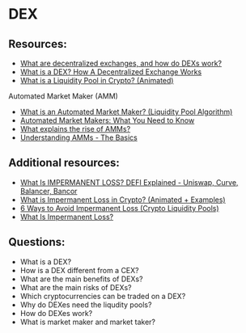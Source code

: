 # DEX


## Resources:

* [What are decentralized exchanges, and how do DEXs work?](https://cointelegraph.com/defi-101/what-are-decentralized-exchanges-and-how-do-dexs-work)
* [What is a DEX? How A Decentralized Exchange Works](https://www.youtube.com/watch?v=2tTVJL4bpTU)
* [What is a Liquidity Pool in Crypto? (Animated)](https://www.youtube.com/watch?v=dVJzcFDo498)

Automated Market Maker (AMM)

* [What is an Automated Market Maker? (Liquidity Pool Algorithm)](https://www.youtube.com/watch?v=1PbZMudPP5E)
* [Automated Market Makers: What You Need to Know](https://hackernoon.com/automated-market-makers-what-you-need-to-know)
* [What explains the rise of AMMs?](https://medium.com/dragonfly-research/what-explains-the-rise-of-amms-7d008af1c399)
* [Understanding AMMs - The Basics](https://kermankohli.substack.com/p/understanding-amms-the-basics-f30)


## Additional resources:

* [What Is IMPERMANENT LOSS? DEFI Explained - Uniswap, Curve, Balancer, Bancor](https://www.youtube.com/watch?v=8XJ1MSTEuU0)
* [What is Impermanent Loss in Crypto? (Animated + Examples)](https://www.youtube.com/watch?v=_m6Mowq3Ptk)
* [6 Ways to Avoid Impermanent Loss (Crypto Liquidity Pools)](https://www.youtube.com/watch?v=oyriORaeJOw)
* [What Is Impermanent Loss?](https://hackernoon.com/what-is-impermanent-loss)

## Questions:

* What is a DEX?
* How is a DEX different from a CEX?‍
* What are the main benefits of DEXs?
* What are the main risks of DEXs?
* Which cryptocurrencies can be traded on a DEX?
* Why do DEXes need the liqudity pools?
* How do DEXes work?
* What is market maker and market taker?
